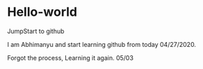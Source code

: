 # Hello-world
JumpStart to github

I am Abhimanyu and start learning github from today 04/27/2020.

Forgot the process, Learning it again. 05/03
